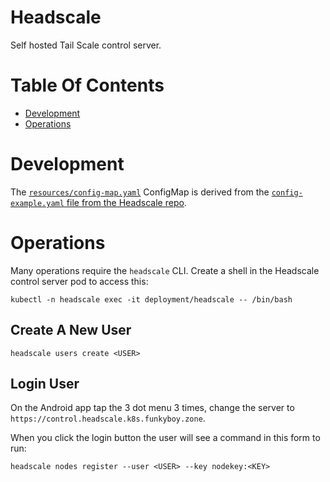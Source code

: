 # Headscale
Self hosted Tail Scale control server.

# Table Of Contents
- [Development](#development)
- [Operations](#operations)

# Development
The [`resources/config-map.yaml`](./resources/config-map.yaml) ConfigMap is derived from the [`config-example.yaml` file from the Headscale repo](https://github.com/juanfont/headscale/blob/v0.22.3/config-example.yaml).

# Operations
Many operations require the `headscale` CLI. Create a shell in the Headscale control server pod to access this:

```
kubectl -n headscale exec -it deployment/headscale -- /bin/bash
```

## Create A New User
```
headscale users create <USER>
```

## Login User
On the Android app tap the 3 dot menu 3 times, change the server to `https://control.headscale.k8s.funkyboy.zone`. 

When you click the login button the user will see a command in this form to run:

```
headscale nodes register --user <USER> --key nodekey:<KEY>
```